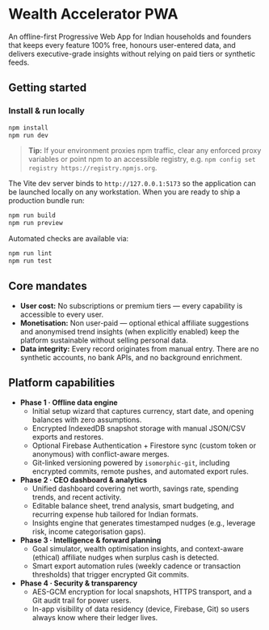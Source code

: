 # Wealth Accelerator PWA

An offline-first Progressive Web App for Indian households and founders that keeps every feature 100% free, honours user-entered data, and delivers executive-grade insights without relying on paid tiers or synthetic feeds.

## Getting started

### Install & run locally

```bash
npm install
npm run dev
```

> **Tip:** If your environment proxies npm traffic, clear any enforced proxy variables or point npm to an accessible registry, e.g. `npm config set registry https://registry.npmjs.org`.

The Vite dev server binds to `http://127.0.0.1:5173` so the application can be launched locally on any workstation. When you are
ready to ship a production bundle run:

```bash
npm run build
npm run preview
```

Automated checks are available via:

```bash
npm run lint
npm run test
```

## Core mandates

- **User cost:** No subscriptions or premium tiers — every capability is accessible to every user.
- **Monetisation:** Non user-paid — optional ethical affiliate suggestions and anonymised trend insights (when explicitly enabled) keep the platform sustainable without selling personal data.
- **Data integrity:** Every record originates from manual entry. There are no synthetic accounts, no bank APIs, and no background enrichment.

## Platform capabilities

- **Phase 1 · Offline data engine**
  - Initial setup wizard that captures currency, start date, and opening balances with zero assumptions.
  - Encrypted IndexedDB snapshot storage with manual JSON/CSV exports and restores.
  - Optional Firebase Authentication + Firestore sync (custom token or anonymous) with conflict-aware merges.
  - Git-linked versioning powered by `isomorphic-git`, including encrypted commits, remote pushes, and automated export rules.
- **Phase 2 · CEO dashboard & analytics**
  - Unified dashboard covering net worth, savings rate, spending trends, and recent activity.
  - Editable balance sheet, trend analysis, smart budgeting, and recurring expense hub tailored for Indian formats.
  - Insights engine that generates timestamped nudges (e.g., leverage risk, income categorisation gaps).
- **Phase 3 · Intelligence & forward planning**
  - Goal simulator, wealth optimisation insights, and context-aware (ethical) affiliate nudges when surplus cash is detected.
  - Smart export automation rules (weekly cadence or transaction thresholds) that trigger encrypted Git commits.
- **Phase 4 · Security & transparency**
  - AES-GCM encryption for local snapshots, HTTPS transport, and a Git audit trail for power users.
  - In-app visibility of data residency (device, Firebase, Git) so users always know where their ledger lives.
